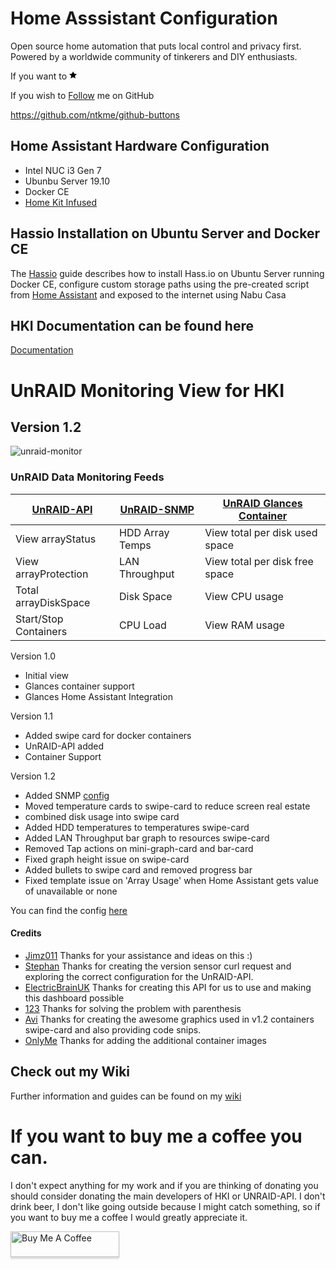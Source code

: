 # Home Asssistant Configuration

Open source home automation that puts local control and privacy first. Powered by a worldwide community of tinkerers and DIY enthusiasts. 


If you want to <a class="btn" href="https://github.com/noodlemctwoodle/homeassistant/stargazers" target="_blank" rel="noopener" aria-label="Star ntkme/github-buttons on GitHub"><svg viewBox="0 0 14 16" class="octicon octicon-star" style="width: 12.25px; height: 14px;" aria-hidden="true"><path fill-rule="evenodd" d="M14 6l-4.9-.64L7 1 4.9 5.36 0 6l3.6 3.26L2.67 14 7 11.67 11.33 14l-.93-4.74L14 6z"></path></svg></a>

If you wish to <a class="github-button" href="https://github.com/noodlemctwoodle" data-show-count="true" aria-label="Follow @noodlemctwoodle on GitHub">Follow</a> me on GitHub





https://github.com/ntkme/github-buttons

## Home Assistant Hardware Configuration
- Intel NUC i3 Gen 7
- Ubunbu Server 19.10
- Docker CE
- [Home Kit Infused](https://github.com/jimz011/homekit-infused)

## Hassio Installation on Ubuntu Server and Docker CE
The [Hassio](https://github.com/noodlemctwoodle/hassio/wiki/Install-Hass.io) guide describes how to install Hass.io on Ubuntu Server running Docker CE, configure custom storage paths using the pre-created script from [Home Assistant](https://github.com/home-assistant/hassio-installer) and exposed to the internet using Nabu Casa

## HKI Documentation can be found here
[Documentation](https://jimz011.github.io/homekit-infused/)

# UnRAID Monitoring View for HKI
## Version 1.2

![unraid-monitor](https://github.com/noodlemctwoodle/homeassistant/blob/master/www/images/github/views/unraid.gif)

### UnRAID Data Monitoring Feeds

| [UnRAID-API](https://github.com/noodlemctwoodle/homeassistant/tree/master/user_content) | [UnRAID-SNMP](https://github.com/noodlemctwoodle/homeassistant/tree/master/configuration/sensors/monitoring/unraid) | [UnRAID Glances Container](https://github.com/nicolargo/glances) |
|-----------------------|-----------------|--------------------------------|
| View arrayStatus      | HDD Array Temps | View total per disk used space |
| View arrayProtection  | LAN Throughput  | View total per disk free space |
| Total arrayDiskSpace  | Disk Space      | View CPU usage                 |
| Start/Stop Containers | CPU Load        | View RAM usage                 |

Version 1.0
 - Initial view
 - Glances container support
 - Glances Home Assistant Integration

Version 1.1
 - Added swipe card for docker containers
 - UnRAID-API added
 - Container Support

Version 1.2
 - Added SNMP [config](https://github.com/noodlemctwoodle/homeassistant/tree/unraid-view-1.2-dev/configuration/sensors/monitoring/unraid)
 - Moved temperature cards to swipe-card to reduce screen real estate
 - combined disk usage into swipe card
 - Added HDD temperatures to temperatures swipe-card
 - Added LAN Throughput bar graph to resources swipe-card
 - Removed Tap actions on mini-graph-card and bar-card
 - Fixed graph height issue on swipe-card
 - Added bullets to swipe card and removed progress bar
 - Fixed template issue on 'Array Usage' when Home Assistant gets value of unavailable or none

 You can find the config [here](https://github.com/noodlemctwoodle/homeassistant/blob/master/user_content/views/computers_user_content.yaml)

 #### Credits
 - [Jimz011](https://github.com/jimz011) Thanks for your assistance and ideas on this :)
 - [Stephan](https://github.com/Stephan296) Thanks for creating the version sensor curl request and exploring the correct configuration for the UnRAID-API.
 - [ElectricBrainUK](https://github.com/ElectricBrainUK/UnraidAPI) Thanks for creating this API for us to use and making this dashboard possible
 - [123](https://community.home-assistant.io/u/123/summary) Thanks for solving the problem with parenthesis
 - [Avi](https://github.com/abeksis/My-HomeAssistant-Config) Thanks for creating the awesome graphics used in v1.2 containers swipe-card and also providing code snips. 
 - [OnlyMe](https://github.com/Holewijn/home-assistant-config) Thanks for adding the additional container images


## Check out my Wiki
Further information and guides can be found on my [wiki](https://github.com/noodlemctwoodle/hassio/wiki)

# If you want to buy me a coffee you can. 
I don't expect anything for my work and if you are thinking of donating you should consider donating the main developers of HKI or UNRAID-API. 
I don't drink beer, I don't like going outside because I might catch something, so if you want to buy me a coffee I would greatly appreciate it. 

<a href="https://www.buymeacoffee.com/noodlemctwoodle" target="_blank"><img src="https://www.buymeacoffee.com/assets/img/custom_images/orange_img.png" alt="Buy Me A Coffee" style="height: 41px !important;width: 174px !important;box-shadow: 0px 3px 2px 0px rgba(190, 190, 190, 0.5) !important;-webkit-box-shadow: 0px 3px 2px 0px rgba(190, 190, 190, 0.5) !important;" ></a>